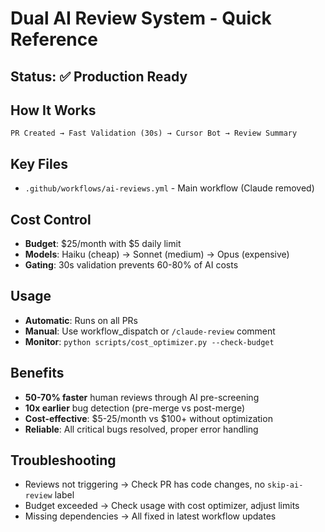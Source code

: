 # Dual AI Review System - Quick Reference

## Status: ✅ Production Ready

## How It Works

```
PR Created → Fast Validation (30s) → Cursor Bot → Review Summary
```

## Key Files

- `.github/workflows/ai-reviews.yml` - Main workflow (Claude removed)

## Cost Control

- **Budget**: $25/month with $5 daily limit
- **Models**: Haiku (cheap) → Sonnet (medium) → Opus (expensive)
- **Gating**: 30s validation prevents 60-80% of AI costs

## Usage

- **Automatic**: Runs on all PRs
- **Manual**: Use workflow_dispatch or `/claude-review` comment
- **Monitor**: `python scripts/cost_optimizer.py --check-budget`

## Benefits

- **50-70% faster** human reviews through AI pre-screening
- **10x earlier** bug detection (pre-merge vs post-merge)
- **Cost-effective**: $5-25/month vs $100+ without optimization
- **Reliable**: All critical bugs resolved, proper error handling

## Troubleshooting

- Reviews not triggering → Check PR has code changes, no `skip-ai-review` label
- Budget exceeded → Check usage with cost optimizer, adjust limits
- Missing dependencies → All fixed in latest workflow updates
